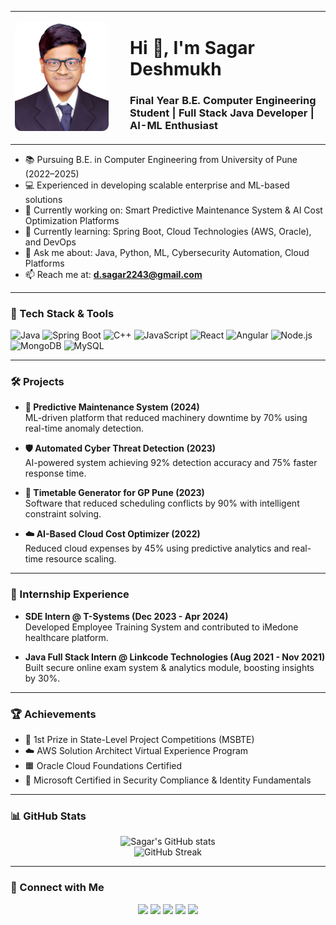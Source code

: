 <table>
  <tr>
    <td width="170">
      <img src="https://github.com/dessagar/dessagar/blob/main/Sagar Deshmukh_Passport Photo.jpg?raw=true" width="150" style="border-radius: 10px;" alt="Sagar Deshmukh Photo">
    </td>
    <td>
      <h1>Hi 👋, I'm Sagar Deshmukh</h1>
      <h3>Final Year B.E. Computer Engineering Student | Full Stack Java Developer | AI-ML Enthusiast</h3>
    </td>
  </tr>
</table>



- 📚 Pursuing B.E. in Computer Engineering from University of Pune (2022–2025)
- 💻 Experienced in developing scalable enterprise and ML-based solutions
- 🔭 Currently working on: Smart Predictive Maintenance System & AI Cost Optimization Platforms
- 🌱 Currently learning: Spring Boot, Cloud Technologies (AWS, Oracle), and DevOps
- 💬 Ask me about: Java, Python, ML, Cybersecurity Automation, Cloud Platforms
- 📫 Reach me at: **d.sagar2243@gmail.com**

---

### 🧠 Tech Stack & Tools

![Java](https://img.shields.io/badge/Java-ED8B00?style=for-the-badge&logo=java&logoColor=white)
![Spring Boot](https://img.shields.io/badge/SpringBoot-6DB33F?style=for-the-badge&logo=spring-boot&logoColor=white)
![C++](https://img.shields.io/badge/C++-00599C?style=for-the-badge&logo=cplusplus&logoColor=white)
![JavaScript](https://img.shields.io/badge/JavaScript-F7DF1E?style=for-the-badge&logo=javascript&logoColor=black)
![React](https://img.shields.io/badge/React-20232A?style=for-the-badge&logo=react&logoColor=61DAFB)
![Angular](https://img.shields.io/badge/Angular-DD0031?style=for-the-badge&logo=angular&logoColor=white)
![Node.js](https://img.shields.io/badge/Node.js-339933?style=for-the-badge&logo=nodedotjs&logoColor=white)
![MongoDB](https://img.shields.io/badge/MongoDB-4EA94B?style=for-the-badge&logo=mongodb&logoColor=white)
![MySQL](https://img.shields.io/badge/MySQL-00758F?style=for-the-badge&logo=mysql&logoColor=white)

---

### 🛠️ Projects

- **🔧 Predictive Maintenance System (2024)**  
  ML-driven platform that reduced machinery downtime by 70% using real-time anomaly detection.

- **🛡️ Automated Cyber Threat Detection (2023)**  
  AI-powered system achieving 92% detection accuracy and 75% faster response time.

- **📅 Timetable Generator for GP Pune (2023)**  
  Software that reduced scheduling conflicts by 90% with intelligent constraint solving.

- **☁️ AI-Based Cloud Cost Optimizer (2022)**  
  Reduced cloud expenses by 45% using predictive analytics and real-time resource scaling.

---

### 💼 Internship Experience

- **SDE Intern @ T-Systems (Dec 2023 - Apr 2024)**  
  Developed Employee Training System and contributed to iMedone healthcare platform.

- **Java Full Stack Intern @ Linkcode Technologies (Aug 2021 - Nov 2021)**  
  Built secure online exam system & analytics module, boosting insights by 30%.

---

### 🏆 Achievements

- 🥇 1st Prize in State-Level Project Competitions (MSBTE)
- ☁️ AWS Solution Architect Virtual Experience Program
- 🟧 Oracle Cloud Foundations Certified
- 🔐 Microsoft Certified in Security Compliance & Identity Fundamentals

---

### 📊 GitHub Stats

<p align="center">
  <img src="https://github-readme-stats.vercel.app/api?username=dessagar&show_icons=true&theme=radical" alt="Sagar's GitHub stats"/>
  <br/>
  <img src="https://github-readme-streak-stats.herokuapp.com/?user=dessagar&theme=radical" alt="GitHub Streak"/>
</p>

---


### 🔗 Connect with Me

<p align="center">
  <a href="mailto:d.sagar2243@gmail.com"><img src="https://img.shields.io/badge/Email-d.sagar2243@gmail.com-blue?style=for-the-badge&logo=gmail"></a>
  <a href="https://www.linkedin.com/in/sagar-abhay-deshmukh-a1878a221/"><img src="https://img.shields.io/badge/LinkedIn-blue?style=for-the-badge&logo=linkedin"></a>
  <a href="https://github.com/dessagar"><img src="https://img.shields.io/badge/GitHub-black?style=for-the-badge&logo=github"></a>
  <a href="https://leetcode.com/dessagar2243"><img src="https://img.shields.io/badge/LeetCode-FFA116?style=for-the-badge&logo=leetcode&logoColor=black"></a>
  <a href="https://sagar-deshmukh-portfolio.vercel.app/"><img src="https://img.shields.io/badge/Portfolio-Visit-blueviolet?style=for-the-badge&logo=web&logoColor=white"></a>
</p>

